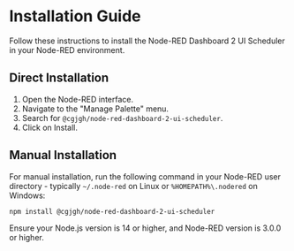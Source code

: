 # Installation Guide

Follow these instructions to install the Node-RED Dashboard 2 UI Scheduler in your Node-RED environment.

## Direct Installation

1. Open the Node-RED interface.
2. Navigate to the "Manage Palette" menu.
3. Search for `@cgjgh/node-red-dashboard-2-ui-scheduler`.
4. Click on Install.

## Manual Installation

For manual installation, run the following command in your Node-RED user directory - typically `~/.node-red` on Linux or `%HOMEPATH%\.nodered` on Windows:

```
npm install @cgjgh/node-red-dashboard-2-ui-scheduler
```

Ensure your Node.js version is 14 or higher, and Node-RED version is 3.0.0 or higher.